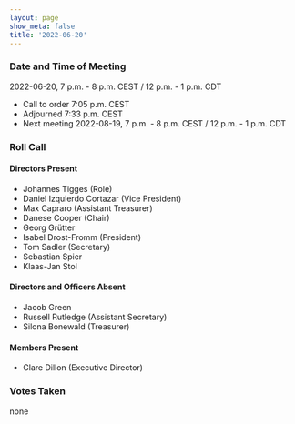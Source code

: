 ```yaml
---
layout: page
show_meta: false
title: '2022-06-20'
---
```


### Date and Time of Meeting

2022-06-20, 7 p.m. - 8 p.m. CEST / 12 p.m. - 1 p.m. CDT

* Call to order 7:05 p.m. CEST
* Adjourned 7:33 p.m. CEST
* Next meeting 2022-08-19, 7 p.m. - 8 p.m. CEST / 12 p.m. - 1 p.m. CDT

### Roll Call

#### Directors Present

- Johannes Tigges (Role)
- Daniel Izquierdo Cortazar (Vice President)
- Max Capraro (Assistant Treasurer)
- Danese Cooper (Chair)
- Georg Grütter
- Isabel Drost-Fromm (President)
- Tom Sadler (Secretary)
- Sebastian Spier
- Klaas-Jan Stol

#### Directors and Officers Absent

- Jacob Green
- Russell Rutledge (Assistant Secretary)
- Silona Bonewald (Treasurer)

#### Members Present

- Clare Dillon (Executive Director)

### Votes Taken

none
